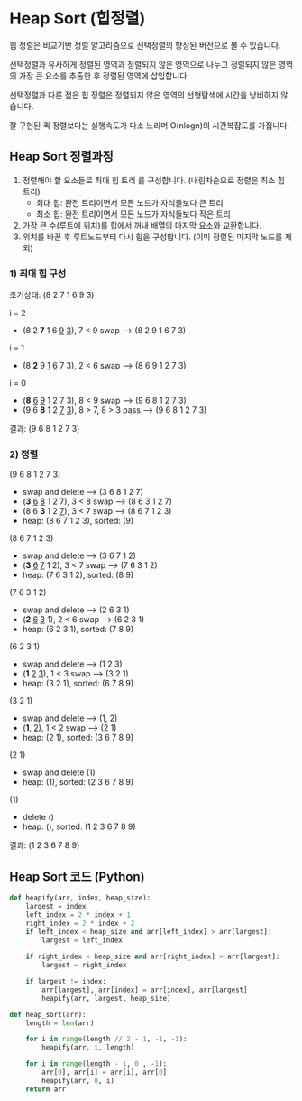 # Heap Sort (힙정렬)

힙 정렬은 비교기반 정렬 알고리즘으로 선택정렬의 향상된 버전으로 볼 수 있습니다.

선택정렬과 유사하게 정렬된 영역과 정렬되지 않은 영역으로 나누고 정렬되지 않은 영역의 가장 큰 요소를 추출한 후 정렬된 영역에 삽입합니다.

선택정렬과 다른 점은 힙 정렬은 정렬되지 않은 영역의 선형탐색에 시간을 낭비하지 않습니다.

잘 구현된 퀵 정렬보다는 실행속도가 다소 느리며 O(nlogn)의 시간복잡도를 가집니다.

## Heap Sort 정렬과정

1. 정렬해야 할 요소들로 최대 힙 트리 를 구성합니다. (내림차순으로 정렬은 최소 힙 트리)
    - 최대 힙: 완전 트리이면서 모든 노드가 자식들보다 큰 트리
    - 최소 힙: 완전 트리이면서 모든 노드가 자식들보다 작은 트리
2. 가장 큰 수(루트에 위치)를 힙에서 꺼내 배열의 마지막 요소와 교환합니다.
3. 위치를 바꾼 후 루트노드부터 다시 힙을 구성합니다. (이미 정렬된 마지막 노드를 제외)

### 1) 최대 힙 구성

초기상태: (8 2 7 1 6 9 3)

i = 2
- (8 2 **7** 1 6 <u>9</u> <u>3</u>), 7 < 9 swap --> (8 2 9 1 6 7 3)

i = 1
- (8 **2** 9 <u>1</u> <u>6</u> 7 3), 2 < 6 swap --> (8 6 9 1 2 7 3)

i = 0
- (**8** <u>6</u> <u>9</u> 1 2 7 3), 8 < 9 swap --> (9 6 8 1 2 7 3)
- (9 6 **8** 1 2 <u>7</u> <u>3</u>), 8 > 7, 8 > 3 pass --> (9 6 8 1 2 7 3)

결과: (9 6 8 1 2 7 3)

### 2) 정렬

(9 6 8 1 2 7 3)
- swap and delete --> (3 6 8 1 2 7)
- (**3** <u>6</u> <u>8</u> 1 2 7), 3 < 8 swap --> (8 6 3 1 2 7)
- (8 6 **3** 1 2 <u>7</u>), 3 < 7 swap --> (8 6 7 1 2 3)
- heap: (8 6 7 1 2 3), sorted: (9)

(8 6 7 1 2 3)
- swap and delete --> (3 6 7 1 2)
- (**3** <u>6</u> <u>7</u> 1 2), 3 < 7 swap --> (7 6 3 1 2)
- heap: (7 6 3 1 2), sorted: (8 9)

(7 6 3 1 2)
- swap and delete --> (2 6 3 1)
- (**2** <u>6</u> <u>3</u> 1), 2 < 6 swap --> (6 2 3 1)
- heap: (6 2 3 1), sorted: (7 8 9)

(6 2 3 1)
- swap and delete --> (1 2 3)
- (**1** <u>2</u> <u>3</u>), 1 < 3 swap --> (3 2 1)
- heap: (3 2 1), sorted: (6 7 8 9)

(3 2 1)
- swap and delete --> (1, 2)
- (**1**, <u>2</u>), 1 < 2 swap --> (2 1)
- heap: (2 1), sorted: (3 6 7 8 9)

(2 1)
- swap and delete (1)
- heap: (1), sorted: (2 3 6 7 8 9)

(1)
- delete ()
- heap: (), sorted: (1 2 3 6 7 8 9)

결과: (1 2 3 6 7 8 9)

## Heap Sort 코드 (Python)

```python
def heapify(arr, index, heap_size):
    largest = index
    left_index = 2 * index + 1
    right_index = 2 * index + 2
    if left_index < heap_size and arr[left_index] > arr[largest]:
        largest = left_index
    
    if right_index < heap_size and arr[right_index] > arr[largest]:
        largest = right_index

    if largest != index:
        arr[largest], arr[index] = arr[index], arr[largest]
        heapify(arr, largest, heap_size)

def heap_sort(arr):
    length = len(arr)

    for i in range(length // 2 - 1, -1, -1):
        heapify(arr, i, length)

    for i in range(length - 1, 0 , -1):
        arr[0], arr[i] = arr[i], arr[0]
        heapify(arr, 0, i)
    return arr
```
